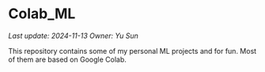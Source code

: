 # Colab_ML
_Last update: 2024-11-13_
_Owner: Yu Sun_

This repository contains some of my personal ML projects and for fun. Most of them are based on Google Colab.

